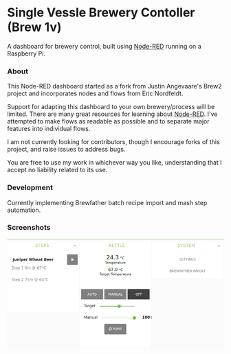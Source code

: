 Single Vessle Brewery Contoller (Brew 1v)
===================

A dashboard for brewery control, built using [Node-RED](https://github.com/node-red/node-red) running on a Raspberry Pi.

### About

This Node-RED dashboard started as a fork from Justin Angevaare's Brew2 project and incorporates nodes and flows from Eric Nordfeldt.

Support for adapting this dashboard to your own brewery/process will be limited. There are many great resources for learning about [Node-RED](https://github.com/node-red/node-red). I've attempted to make flows as readable as possible and to separate major features into individual flows. 

I am not currently looking for contributors, though I encourage forks of this project, and raise issues to address bugs.

You are free to use my work in whichever way you like, understanding that I accept no liability related to its use.

### Development

Currently implementing Brewfather batch recipe import and mash step automation.

### Screenshots

![Main Dashboard](images/dashboard_main.png?raw=true)
